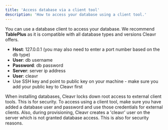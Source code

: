 ```yaml
---
title: 'Access database via a client tool'
description: 'How to access your database using a client tool.'
---
```


You can use a database client to access your database. We recommend **TablePlus** as it is compatible with all database types 
and versions Cleavr offers.

- **Host**: 127.0.0.1 (you may also need to enter a port number based on the db type)
- **User**: db username
- **Password**: db password
- **Server**: server ip address
- **User**: cleavr 
- Use SSH key and point to public key on your machine - make sure you add your public key to Cleavr first

<base-alert>
When installing databases, Cleavr locks down root access to external client tools. This is for security. To access using a client tool, 
make sure you have added a database user and password and use those credentials for external clients. Also, during provisioning, 
Cleavr creates a 'cleavr' user on the server which is not granted database access. This is also for security reasons. 
</base-alert>
